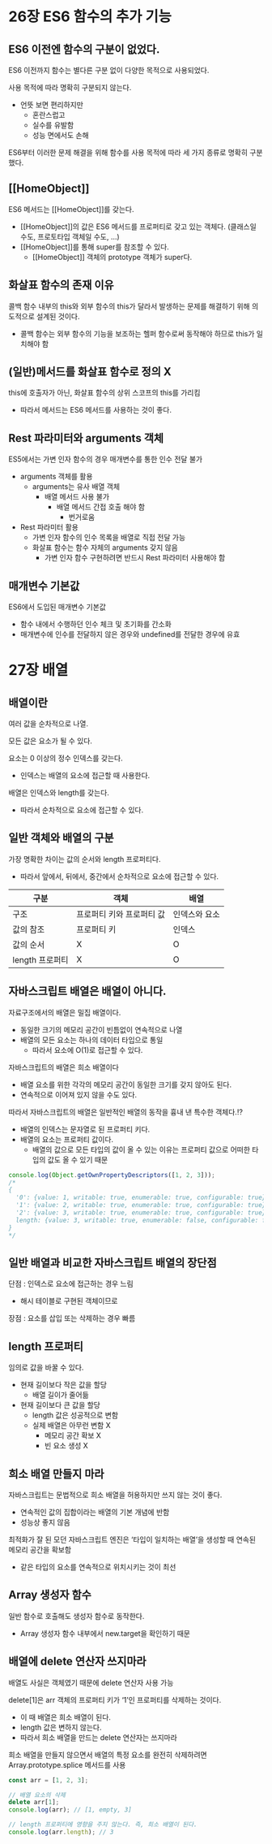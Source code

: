 # 26장 ES6 함수의 추가 기능

## ES6 이전엔 함수의 구분이 없었다.

ES6 이전까지 함수는 별다른 구분 없이 다양한 목적으로 사용되었다.

사용 목적에 따라 명확히 구분되지 않는다.

- 언뜻 보면 편리하지만
  - 혼란스럽고
  - 실수를 유발함
  - 성능 면에서도 손해

ES6부터 이러한 문제 해결을 위해 함수를 사용 목적에 따라 세 가지 종류로 명확히 구분했다.

## [[HomeObject]]

ES6 메서드는 [[HomeObject]]를 갖는다.

- [[HomeObject]]의 값은 ES6 메서드를 프로퍼티로 갖고 있는 객체다. (클래스일 수도, 프로토타입 객체일 수도, …)
- [[HomeObject]]를 통해 super를 참조할 수 있다.
  - [[HomeObject]] 객체의 prototype 객체가 super다.

## 화살표 함수의 존재 이유

콜백 함수 내부의 this와 외부 함수의 this가 달라서 발생하는 문제를 해결하기 위해 의도적으로 설계된 것이다.

- 콜백 함수는 외부 함수의 기능을 보조하는 헬퍼 함수로써 동작해야 하므로 this가 일치해야 함

## (일반)메서드를 화살표 함수로 정의 X

this에 호출자가 아닌, 화살표 함수의 상위 스코프의 this를 가리킴

- 따라서 메서드는 ES6 메서드를 사용하는 것이 좋다.

## Rest 파라미터와 arguments 객체

ES5에서는 가변 인자 함수의 경우 매개변수를 통한 인수 전달 불가

- arguments 객체를 활용
  - arguments는 유사 배열 객체
    - 배열 메서드 사용 불가
      - 배열 메서드 간접 호출 해야 함
        - 번거로움
- Rest 파라미터 활용
  - 가변 인자 함수의 인수 목록을 배열로 직접 전달 가능
  - 화살표 함수는 함수 자체의 arguments 갖지 않음
    - 가변 인자 함수 구현하려면 반드시 Rest 파라미터 사용해야 함

## 매개변수 기본값

ES6에서 도입된 매개변수 기본값

- 함수 내에서 수행하던 인수 체크 및 초기화를 간소화
- 매개변수에 인수를 전달하지 않은 경우와 undefined를 전달한 경우에 유효

# 27장 배열

## 배열이란

여러 값을 순차적으로 나열.

모든 값은 요소가 될 수 있다.

요소는 0 이상의 정수 인덱스를 갖는다.

- 인덱스는 배열의 요소에 접근할 때 사용한다.

배열은 인덱스와 length를 갖는다.

- 따라서 순차적으로 요소에 접근할 수 있다.

## 일반 객체와 배열의 구분

가장 명확한 차이는 값의 순서와 length 프로퍼티다.

- 따라서 앞에서, 뒤에서, 중간에서 순차적으로 요소에 접근할 수 있다.

| 구분            | 객체                      | 배열          |
| --------------- | ------------------------- | ------------- |
| 구조            | 프로퍼티 키와 프로퍼티 값 | 인덱스와 요소 |
| 값의 참조       | 프로퍼티 키               | 인덱스        |
| 값의 순서       | X                         | O             |
| length 프로퍼티 | X                         | O             |

## 자바스크립트 배열은 배열이 아니다.

자료구조에서의 배열은 밀집 배열이다.

- 동일한 크기의 메모리 공간이 빈틈없이 연속적으로 나열
- 배열의 모든 요소는 하나의 데이터 타입으로 통일
  - 따라서 요소에 O(1)로 접근할 수 있다.

자바스크립트의 배열은 희소 배열이다

- 배열 요소를 위한 각각의 메모리 공간이 동일한 크기를 갖지 않아도 된다.
- 연속적으로 이어져 있지 않을 수도 있다.

따라서 자바스크립트의 배열은 일반적인 배열의 동작을 흉내 낸 특수한 객체다.⁉️

- 배열의 인덱스는 문자열로 된 프로퍼티 키다.
- 배열의 요소는 프로퍼티 값이다.
  - 배열의 값으로 모든 타입의 값이 올 수 있는 이유는 프로퍼티 값으로 어떠한 타입의 값도 올 수 있기 때문

```jsx
console.log(Object.getOwnPropertyDescriptors([1, 2, 3]));
/*
{
  '0': {value: 1, writable: true, enumerable: true, configurable: true}
  '1': {value: 2, writable: true, enumerable: true, configurable: true}
  '2': {value: 3, writable: true, enumerable: true, configurable: true}
  length: {value: 3, writable: true, enumerable: false, configurable: false}
}
*/
```

## 일반 배열과 비교한 자바스크립트 배열의 장단점

단점 : 인덱스로 요소에 접근하는 경우 느림

- 해시 테이블로 구현된 객체이므로

장점 : 요소를 삽입 또는 삭제하는 경우 빠름

## length 프로퍼티

임의로 값을 바꿀 수 있다.

- 현재 길이보다 작은 값을 할당
  - 배열 길이가 줄어듦
- 현재 길이보다 큰 값을 할당
  - length 값은 성공적으로 변함
  - 실제 배열은 아무런 변함 X
    - 메모리 공간 확보 X
    - 빈 요소 생성 X

## 희소 배열 만들지 마라

자바스크립트는 문법적으로 희소 배열을 허용하지만 쓰지 않는 것이 좋다.

- 연속적인 값의 집합이라는 배열의 기본 개념에 반함
- 성능상 좋지 않음

최적화가 잘 된 모던 자바스크립트 엔진은 ‘타입이 일치하는 배열’을 생성할 때 연속된 메모리 공간을 확보함

- 같은 타입의 요소를 연속적으로 위치시키는 것이 최선

## Array 생성자 함수

일반 함수로 호출해도 생성자 함수로 동작한다.

- Array 생성자 함수 내부에서 new.target을 확인하기 때문

## 배열에 delete 연산자 쓰지마라

배열도 사실은 객체였기 때문에 delete 연산자 사용 가능

delete[1]은 arr 객체의 프로퍼티 키가 ‘1’인 프로퍼티를 삭제하는 것이다.

- 이 때 배열은 희소 배열이 된다.
- length 값은 변하지 않는다.
- 따라서 희소 배열을 만드는 delete 연산자는 쓰지마라

희소 배열을 만들지 않으면서 배열의 특정 요소를 완전히 삭제하려면 Array.prototype.splice 메서드를 사용

```jsx
const arr = [1, 2, 3];

// 배열 요소의 삭제
delete arr[1];
console.log(arr); // [1, empty, 3]

// length 프로퍼티에 영향을 주지 않는다. 즉, 희소 배열이 된다.
console.log(arr.length); // 3
```
